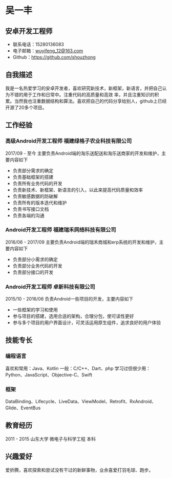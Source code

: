 # 吴一丰

## 安卓开发工程师
- 联系电话：15280136083
- 电子邮箱：wuyifeng_12@163.com
- Github：https://github.com/shouzhong

## 自我描述
我是一名热爱学习的安卓开发者，喜欢研究新技术，新框架，新语言，并把自己认为不错的用于工作和日常中。注重代码的高质量和高效
率，并且注重知识的积累。当然我也注重数据结构和算法。喜欢把自己的代码分享给别人，github上已经开源了20多个项目。

## 工作经验

### 高级Android开发工程师 福建绿格子农业科技有限公司

2017/09 - 至今
主要负责Android端的淘乐送配送和淘乐送商家的开发和维护，主要内容如下
- 负责部分需求的确定
- 负责基础框架的搭建
- 负责所有业务代码的开发
- 负责新技术、新框架、新语言的引入，以此来提高代码质量和效率
- 负责敏感数据的防破解
- 负责所有的版本迭代和维护
- 负责书写接口文档
- 负责各端的沟通

### Android开发工程师 福建瑞禾网络科技有限公司

2016/06 - 2017/09
主要负责Android端的瑞禾商城和erp系统的开发和维护，主要内容如下
- 负责部分小需求的确定
- 负责部分业务代码的开发
- 负责部分接口的开发

### Android开发工程师 卓新科技有限公司

2015/10 - 2016/06
负责Android一些项目的开发，主要内容如下
- 一些框架的学习和使用
- 参与项目的搭建，选用合适的架构，合理分包，使可读性更好
- 参与多个项目的用户界面设计，可灵活运用原生组件，追求良好的用户体验

## 技能专长

### 编程语言
喜欢和常用：Java、Kotlin
一般：C/C++、Dart、php
学习过但很少用：Python、JavaScript、Objective-C、Swift

### 框架
DataBinding、Lifecycle、LiveData、ViewModel、Retrofit、RxAndroid、Glide、EventBus

## 教育经历
2011 - 2015 山东大学 微电子与科学工程 本科

## 兴趣爱好
爱折腾，喜欢探索和尝试没有干过的新鲜事物，业余喜爱打羽毛球、跑步。


